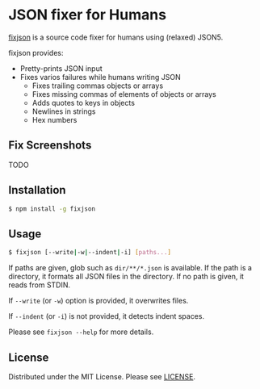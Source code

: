 JSON fixer for Humans
=====================

[fixjson][] is a source code fixer for humans using (relaxed) JSON5.

fixjson provides:

- Pretty-prints JSON input
- Fixes varios failures while humans writing JSON
  - Fixes trailing commas objects or arrays
  - Fixes missing commas of elements of objects or arrays
  - Adds quotes to keys in objects
  - Newlines in strings
  - Hex numbers

## Fix Screenshots

TODO

## Installation

```sh
$ npm install -g fixjson
```

## Usage

```sh
$ fixjson [--write|-w|--indent|-i] [paths...]
```

If paths are given, glob such as `dir/**/*.json` is available. If the path is a directory, it formats
all JSON files in the directory. If no path is given, it reads from STDIN.

If `--write` (or `-w`) option is provided, it overwrites files.

If `--indent` (or `-i`) is not provided, it detects indent spaces.

Please see `fixjson --help` for more details.

## License

Distributed under the MIT License. Please see [LICENSE](LICENSE).

[fixjson]: https://www.npmjs.com/package/fixjson


